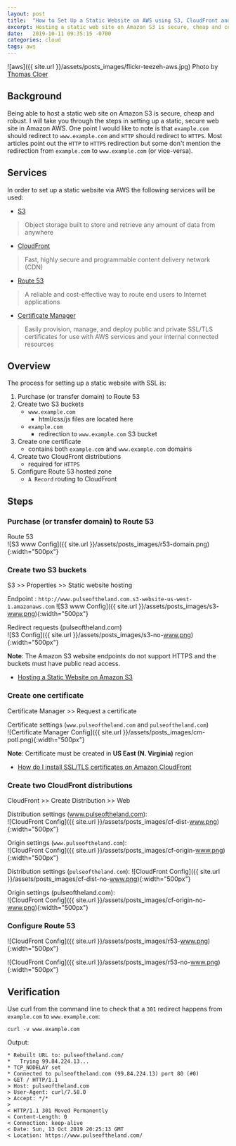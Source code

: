```yaml
---
layout: post
title:  "How to Set Up a Static Website on AWS using S3, CloudFront and Route 53"
excerpt: Hosting a static web site on Amazon S3 is secure, cheap and convenient.
date:   2019-10-11 09:35:15 -0700
categories: cloud
tags: aws
---
```


![aws]({{ site.url }}/assets/posts_images/flickr-teezeh-aws.jpg)
Photo by [Thomas Cloer](https://www.flickr.com/photos/teezeh/15670725648/)

## Background
Being able to host a static web site on Amazon S3 is secure, cheap and robust. I will take you through the steps in setting up a static, secure web site in Amazon AWS. One point I would like to note is that `example.com` should redirect to `www.example.com` and `HTTP` should redirect to `HTTPS`. Most articles point out the `HTTP` to `HTTPS` redirection but some don't mention the redirection from `example.com` to `www.example.com` (or vice-versa).

## Services
In order to set up a static website via AWS the following services will be used:
* [S3](https://aws.amazon.com/s3/)
> Object storage built to store and retrieve any amount of data from anywhere

* [CloudFront](https://aws.amazon.com/cloudfront/)
> Fast, highly secure and programmable content delivery network (CDN)

* [Route 53](https://aws.amazon.com/route53/)
> A reliable and cost-effective way to route end users to Internet applications

* [Certificate Manager](https://aws.amazon.com/certificate-manager/)
> Easily provision, manage, and deploy public and private SSL/TLS certificates for use with AWS services and your internal connected resources

## Overview
The process for setting up a static website with SSL is:
1. Purchase (or transfer domain) to Route 53
2. Create two S3 buckets
    * `www.example.com`
        * html/css/js files are located here
    * `example.com`
        * redirection to `www.example.com` S3 bucket
3. Create one certificate
    * contains both `example.com` and `www.example.com` domains
4. Create two CloudFront distributions
    * required for `HTTPS`
5. Configure Route 53 hosted zone
    * `A Record` routing to CloudFront

## Steps
### Purchase (or transfer domain) to Route 53
Route 53  
![S3 www Config]({{ site.url }}/assets/posts_images/r53-domain.png){:width="500px"}

### Create two S3 buckets
S3 >> Properties >> Static website hosting  

Endpoint : `http://www.pulseoftheland.com.s3-website-us-west-1.amazonaws.com`
![S3 www Config]({{ site.url }}/assets/posts_images/s3-www.png){:width="500px"}

Redirect requests (pulseoftheland.com)  
![S3 Config]({{ site.url }}/assets/posts_images/s3-no-www.png){:width="500px"}

**Note**: The Amazon S3 website endpoints do not support HTTPS and the buckets must have public read access.   
* [Hosting a Static Website on Amazon S3](https://docs.aws.amazon.com/AmazonS3/latest/dev/WebsiteHosting.html)

### Create one certificate
Certificate Manager >> Request a certificate  

Certificate settings (`www.pulseoftheland.com` and `pulseoftheland.com`)  
![Certificate Manager Config]({{ site.url }}/assets/posts_images/cm-potl.png){:width="500px"}

**Note**: Certificate must be created in **US East (N. Virginia)** region
* [How do I install SSL/TLS certificates on Amazon CloudFront](https://aws.amazon.com/premiumsupport/knowledge-center/install-ssl-cloudfront/)

### Create two CloudFront distributions
CloudFront >> Create Distribution >> Web  

Distribution settings (www.pulseoftheland.com):  
![CloudFront Config]({{ site.url }}/assets/posts_images/cf-dist-www.png){:width="500px"}

Origin settings (`www.pulseoftheland.com`):  
![CloudFront Config]({{ site.url }}/assets/posts_images/cf-origin-www.png){:width="500px"}

Distribution settings (`pulseoftheland.com`):
![CloudFront Config]({{ site.url }}/assets/posts_images/cf-dist-no-www.png){:width="500px"}

Origin settings (pulseoftheland.com):  
![CloudFront Config]({{ site.url }}/assets/posts_images/cf-origin-no-www.png){:width="500px"}

### Configure Route 53
![CloudFront Config]({{ site.url }}/assets/posts_images/r53-www.png){:width="500px"}

![CloudFront Config]({{ site.url }}/assets/posts_images/r53-no-www.png){:width="500px"}

## Verification
Use curl from the command line to check that a `301` redirect happens from `example.com` to `www.example.com`:
```shell
curl -v www.example.com
```
Output:
```shell
* Rebuilt URL to: pulseoftheland.com/
*   Trying 99.84.224.13...
* TCP_NODELAY set
* Connected to pulseoftheland.com (99.84.224.13) port 80 (#0)
> GET / HTTP/1.1
> Host: pulseoftheland.com
> User-Agent: curl/7.58.0
> Accept: */*
>
< HTTP/1.1 301 Moved Permanently
< Content-Length: 0
< Connection: keep-alive
< Date: Sun, 13 Oct 2019 20:25:13 GMT
< Location: https://www.pulseoftheland.com/
```